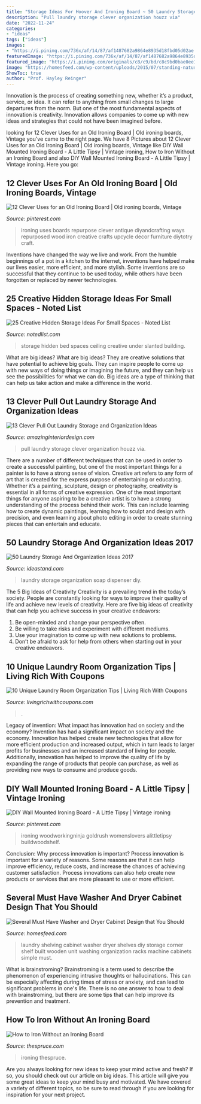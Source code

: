 ```yaml
---
title: "Storage Ideas For Hoover And Ironing Board ~ 50 Laundry Storage And Organization Ideas 2017"
description: "Pull laundry storage clever organization houzz via"
date: "2022-11-24"
categories:
- "ideas"
tags: ["ideas"]
images:
- "https://i.pinimg.com/736x/af/14/87/af1487682a9864e8935d18fbd05d02ae.jpg"
featuredImage: "https://i.pinimg.com/736x/af/14/87/af1487682a9864e8935d18fbd05d02ae.jpg"
featured_image: "https://i.pinimg.com/originals/c8/c9/bd/c8c9bd0bae0ee11488526ffc4cf04b6b.jpg"
image: "https://homesfeed.com/wp-content/uploads/2015/07/standing-natural-wooden-racks-idea-in-laundry-room-with-washer-and-dryer-design-in-cream-room.jpg"
ShowToc: true
author: "Prof. Hayley Reinger"
---
```



Innovation is the process of creating something new, whether it’s a product, service, or idea. It can refer to anything from small changes to large departures from the norm. But one of the most fundamental aspects of innovation is creativity. Innovation allows companies to come up with new ideas and strategies that could not have been imagined before.

	

		
looking for 12 Clever Uses for an Old Ironing Board | Old ironing boards, Vintage you've came to the right page. We have 8 Pictures about 12 Clever Uses for an Old Ironing Board | Old ironing boards, Vintage like DIY Wall Mounted Ironing Board - A Little Tipsy | Vintage ironing, How to Iron Without an Ironing Board and also DIY Wall Mounted Ironing Board - A Little Tipsy | Vintage ironing. Here you go:
		
    
## 12 Clever Uses For An Old Ironing Board | Old Ironing Boards, Vintage

<img loading=lazy src="https://i.pinimg.com/originals/c8/c9/bd/c8c9bd0bae0ee11488526ffc4cf04b6b.jpg" onerror="this.onerror=null;this.src='https://tse4.mm.bing.net/th?id=OIP.IWW8Lb4cIYm0K_958ufgQwHaO0&amp;pid=15.1';" alt="12 Clever Uses for an Old Ironing Board | Old ironing boards, Vintage">

_Source: pinterest.com_

>ironing uses boards repurpose clever antique diyandcrafting ways repurposed wood iron creative crafts upcycle decor furniture diytotry craft. 

	

Inventions have changed the way we live and work. From the humble beginnings of a pot in a kitchen to the internet, inventions have helped make our lives easier, more efficient, and more stylish. Some inventions are so successful that they continue to be used today, while others have been forgotten or replaced by newer technologies.

    
## 25 Creative Hidden Storage Ideas For Small Spaces - Noted List

<img loading=lazy src="http://notedlist.com/wp-content/uploads/2016/04/hidden-storage/6-hidden-storage-ideas.jpg" onerror="this.onerror=null;this.src='https://tse2.mm.bing.net/th?id=OIP.uImYWJKzCRzm8QZJ0gmHuQHaOz&amp;pid=15.1';" alt="25 Creative Hidden Storage Ideas For Small Spaces - Noted List">

_Source: notedlist.com_

>storage hidden bed spaces ceiling creative under slanted building. 

	

What are big ideas?
What are big ideas? They are creative solutions that have potential to achieve big goals. They can inspire people to come up with new ways of doing things or imagining the future, and they can help us see the possibilities for what we can do. Big ideas are a type of thinking that can help us take action and make a difference in the world.

    
## 13 Clever Pull Out Laundry Storage And Organization Ideas

<img loading=lazy src="http://www.amazinginteriordesign.com/wp-content/uploads/2017/03/13-clever-pull-out-laundry-storage-and-organization-ideas-10.jpg" onerror="this.onerror=null;this.src='https://tse3.mm.bing.net/th?id=OIP.oV9ufjS0UWP4oFVpDDCdAAHaFQ&amp;pid=15.1';" alt="13 Clever Pull Out Laundry Storage and Organization Ideas">

_Source: amazinginteriordesign.com_

>pull laundry storage clever organization houzz via. 

	

There are a number of different techniques that can be used in order to create a successful painting, but one of the most important things for a painter is to have a strong sense of vision.
Creative art refers to any form of art that is created for the express purpose of entertaining or educating. Whether it’s a painting, sculpture, design or photography, creativity is essential in all forms of creative expression. One of the most important things for anyone aspiring to be a creative artist is to have a strong understanding of the process behind their work. This can include learning how to create dynamic paintings, learning how to sculpt and design with precision, and even learning about photo editing in order to create stunning pieces that can entertain and educate.

    
## 50 Laundry Storage And Organization Ideas 2017

<img loading=lazy src="https://ideastand.com/wp-content/uploads/2016/03/laundry-storage/48-laundry-storage-and-organization-ideas.jpg" onerror="this.onerror=null;this.src='https://tse2.mm.bing.net/th?id=OIP.ZUxc5jVkv03B2ycZBrwwXQHaLH&amp;pid=15.1';" alt="50 Laundry Storage And Organization Ideas 2017">

_Source: ideastand.com_

>laundry storage organization soap dispenser diy. 

	

The 5 Big Ideas of Creativity
Creativity is a prevailing trend in the today’s society. People are constantly looking for ways to improve their quality of life and achieve new levels of creativity. Here are five big ideas of creativity that can help you achieve success in your creative endeavors: 
1. Be open-minded and change your perspective often.
2. Be willing to take risks and experiment with different mediums.
3. Use your imagination to come up with new solutions to problems.
4. Don’t be afraid to ask for help from others when starting out in your creative endeavors.

    
## 10 Unique Laundry Room Organization Tips | Living Rich With Coupons

<img loading=lazy src="https://www.livingrichwithcoupons.com/wp-content/uploads/2015/10/7f68e1682521a0b1495d2573bf85baec.jpg" onerror="this.onerror=null;this.src='https://tse2.mm.bing.net/th?id=OIP.cOANlXsPYn9jjpgZGU6sUgDhEs&amp;pid=15.1';" alt="10 Unique Laundry Room Organization Tips | Living Rich With Coupons">

_Source: livingrichwithcoupons.com_

>. 

	

Legacy of invention: What impact has innovation had on society and the economy?
Invention has had a significant impact on society and the economy. Innovation has helped create new technologies that allow for more efficient production and increased output, which in turn leads to larger profits for businesses and an increased standard of living for people. Additionally, innovation has helped to improve the quality of life by expanding the range of products that people can purchase, as well as providing new ways to consume and produce goods.

    
## DIY Wall Mounted Ironing Board - A Little Tipsy | Vintage Ironing

<img loading=lazy src="https://i.pinimg.com/736x/af/14/87/af1487682a9864e8935d18fbd05d02ae.jpg" onerror="this.onerror=null;this.src='https://tse2.mm.bing.net/th?id=OIP.wzitZ5L6uuH_SiCIzmGH4wHaQL&amp;pid=15.1';" alt="DIY Wall Mounted Ironing Board - A Little Tipsy | Vintage ironing">

_Source: pinterest.com_

>ironing woodworkingninja goldrush womenslovers alittletipsy buildwoodshelf. 

	

Conclusion: Why process innovation is important?
Process innovation is important for a variety of reasons. Some reasons are that it can help improve efficiency, reduce costs, and increase the chances of achieving customer satisfaction. Process innovations can also help create new products or services that are more pleasant to use or more efficient.

    
## Several Must Have Washer And Dryer Cabinet Design That You Should

<img loading=lazy src="https://homesfeed.com/wp-content/uploads/2015/07/standing-natural-wooden-racks-idea-in-laundry-room-with-washer-and-dryer-design-in-cream-room.jpg" onerror="this.onerror=null;this.src='https://tse2.mm.bing.net/th?id=OIP.z0tKjhRJBv4WeNm26wXP_wHaLG&amp;pid=15.1';" alt="Several Must Have Washer and Dryer Cabinet Design that You Should">

_Source: homesfeed.com_

>laundry shelving cabinet washer dryer shelves diy storage corner shelf built wooden unit washing organization racks machine cabinets simple must. 

	

What is brainstroming?
Brainstroming is a term used to describe the phenomenon of experiencing intrusive thoughts or hallucinations. This can be especially affecting during times of stress or anxiety, and can lead to significant problems in one's life. There is no one answer to how to deal with brainstroming, but there are some tips that can help improve its prevention and treatment.

    
## How To Iron Without An Ironing Board

<img loading=lazy src="https://www.thespruce.com/thmb/_2en-Bv9f1R5uZb2eW3DhShAFI0=/6303x4202/filters:fill(auto,1)/iron-without-an-ironing-board-2146172-02-7a5d2aa2c69e471691ab67f5c45faf19.jpg" onerror="this.onerror=null;this.src='https://tse1.mm.bing.net/th?id=OIP.-qJFMSw5OPB61SdJKICJIQHaE8&amp;pid=15.1';" alt="How to Iron Without an Ironing Board">

_Source: thespruce.com_

>ironing thespruce. 

	

Are you always looking for new ideas to keep your mind active and fresh? If so, you should check out our article on big ideas. This article will give you some great ideas to keep your mind busy and motivated. We have covered a variety of different topics, so be sure to read through if you are looking for inspiration for your next project.


